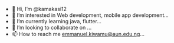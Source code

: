 - 👋 Hi, I’m @kamakasi12
- 👀 I’m interested in Web development, mobile app development...
- 🌱 I’m currently learning java, flutter...
- 💞️ I’m looking to collaborate on ...
- 📫 How to reach me emmanuel.kiwamu@aun.edu.ng...

<!---
kamakasi12/kamakasi12 is a ✨ special ✨ repository because its `README.md` (this file) appears on your GitHub profile.
You can click the Preview link to take a look at your changes.
--->
